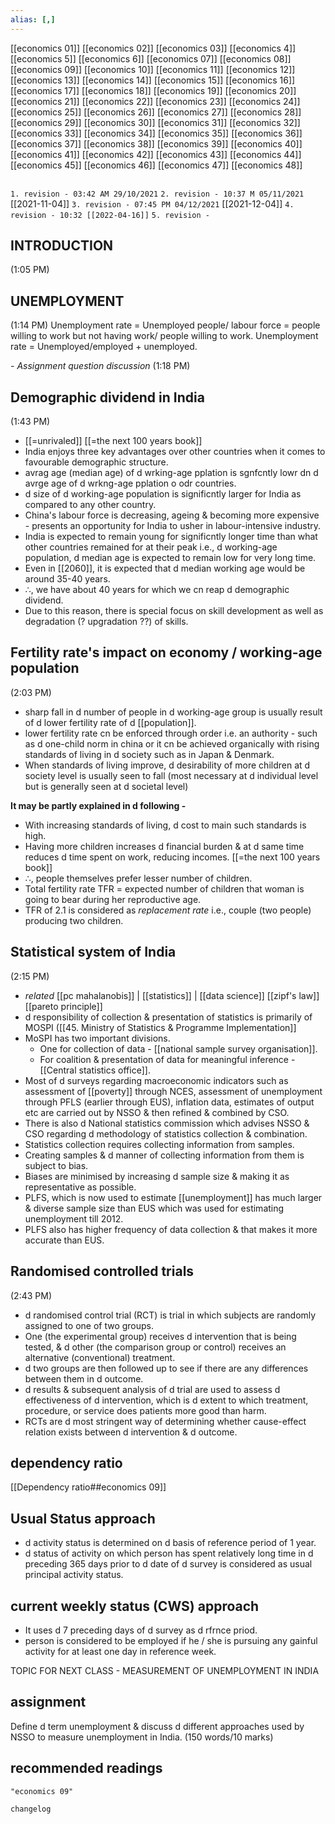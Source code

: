```yaml
---
alias: [,]
---
```

[[economics 01]] [[economics 02]] [[economics 03]] [[economics 4]] [[economics 5]] [[economics 6]] [[economics 07]] [[economics 08]] [[economics 09]] [[economics 10]]
[[economics 11]] [[economics 12]] [[economics 13]] [[economics 14]]  [[economics 15]] [[economics 16]] [[economics 17]] [[economics 18]] [[economics 19]] [[economics 20]]
[[economics 21]] [[economics 22]] [[economics 23]] [[economics 24]] [[economics 25]] [[economics 26]] [[economics 27]] [[economics 28]] [[economics 29]] [[economics 30]]
[[economics 31]] [[economics 32]] [[economics 33]] [[economics 34]] [[economics 35]] [[economics 36]] [[economics 37]] [[economics 38]] [[economics 39]] [[economics 40]]
[[economics 41]] [[economics 42]] [[economics 43]] [[economics 44]] [[economics 45]] [[economics 46]] [[economics 47]] [[economics 48]]
```toc
```
`1. revision - 03:42 AM 29/10/2021`
`2. revision - 10:37 M 05/11/2021` [[2021-11-04]]
`3. revision - 07:45 PM 04/12/2021` [[2021-12-04]]
`4. revision - 10:32 [[2022-04-16]]`
`5. revision - `
	
## INTRODUCTION
(1:05 PM)
## UNEMPLOYMENT
(1:14 PM)
Unemployment rate = Unemployed people/ labour force = people willing to work but not having work/ people willing to work.
Unemployment rate = Unemployed/employed + unemployed.

_- Assignment question discussion_
(1:18 PM)
## Demographic dividend in India
(1:43 PM)
- [[=unrivaled]] [[=the next 100 years book]]
- India enjoys three key advantages over other countries when it comes to favourable demographic structure.
- avrag age (median age) of d wrking-age pplation is sgnfcntly lowr dn d avrge age of d wrkng-age pplation o odr countries.
- d size of d working-age population is significntly larger for India as compared to any other country.
- China's labour force is decreasing, ageing & becoming more expensive - presents an opportunity for India to usher in labour-intensive industry.
- India is expected to remain young for significntly longer time than what other countries remained for at their peak i.e., d working-age population, d median age is expected to remain low for very long time. 
- Even in [[2060]], it is expected that d median working age would be around 35-40 years. 
- ∴, we have about 40 years for which we cn reap d demographic dividend.
- Due to this reason, there is special focus on skill development as well as degradation (? upgradation ??) of skills.
## Fertility rate's impact on economy / working-age population
(2:03 PM)
- sharp fall in d number of people in d working-age group is usually result of d lower fertility rate of d [[population]].
- lower fertility rate cn be enforced through order i.e. an authority - such as d one-child norm in china or it cn be achieved organically with rising standards of living in d society such as in Japan & Denmark.
- When standards of living improve, d desirability of more children at d society level is usually seen to fall (most necessary at d individual level but is generally seen at d societal level)

**It may be partly explained in d following -**
- With increasing standards of living, d cost to main such standards is high.
- Having more children increases d financial burden & at d same time reduces d time spent on work, reducing incomes. [[=the next 100 years book]]
- ∴, people themselves prefer lesser number of children.
- Total fertility rate TFR = expected number of children that woman is going to bear during her reproductive age. 
- TFR of 2.1 is considered as *replacement rate* i.e., couple (two people) producing two children.
## Statistical system of India
(2:15 PM)
 - _related_ [[pc mahalanobis]] | [[statistics]] | [[data science]] [[zipf's law]] [[pareto principle]]
- d responsibility of collection & presentation of statistics is primarily of MOSPI ([[45. Ministry of Statistics & Programme Implementation]]
- MoSPI has two important divisions.
	- One for collection of data - [[national sample survey organisation]].
	- For coalition & presentation of data for meaningful inference - [[Central statistics office]].
- Most of d surveys regarding macroeconomic indicators such as assessment of [[poverty]] through NCES, assessment of unemployment through PFLS (earlier through EUS), inflation data, estimates of output etc are carried out by NSSO & then refined & combined by CSO.
- There is also d National statistics commission which advises NSSO & CSO regarding d methodology of statistics collection & combination.
- Statistics collection requires collecting information from samples.
- Creating samples & d manner of collecting information from them is subject to bias.
- Biases are minimised by increasing d sample size & making it as representative as possible.
- PLFS, which is now used to estimate [[unemployment]] has much larger & diverse sample size than EUS which was used for estimating unemployment till 2012.
- PLFS also has higher frequency of data collection & that makes it more accurate than EUS.
## Randomised controlled trials
(2:43 PM)
- d randomised control trial (RCT) is trial in which subjects are randomly assigned to one of two groups.
- One (the experimental group) receives d intervention that is being tested, & d other (the comparison group or control) receives an alternative (conventional) treatment.
- d two groups are then followed up to see if there are any differences between them in d outcome.
- d results & subsequent analysis of d trial are used to assess d effectiveness of d intervention, which is d extent to which treatment, procedure, or service does patients more good than harm.
- RCTs are d most stringent way of determining whether cause-effect relation exists between d intervention & d outcome.
## dependency ratio
[[Dependency ratio##economics 09]]
## Usual Status approach 
- d activity status is determined on d basis of reference period of 1 year.
- d status of activity on which person has spent relatively long time in d preceding 365 days prior to d date of d survey is considered as usual principal activity status.
 ## current weekly status (CWS) approach
- It uses d 7 preceding days of d survey as d rfrnce priod.
- person is considered to be employed if he / she is pursuing any gainful activity for at least one day in reference week.

TOPIC FOR NEXT CLASS - MEASUREMENT OF UNEMPLOYMENT IN INDIA
## assignment
Define d term unemployment & discuss d different approaches used by NSSO to measure unemployment in India. (150 words/10 marks)
## recommended readings
```query
"economics 09"
```

```plain
changelog

```